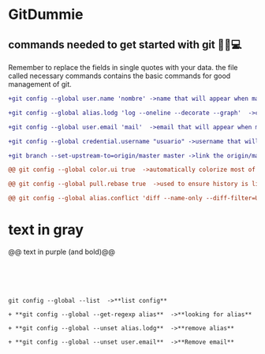 # GitDummie

commands needed to get started with git 👨‍💻💻
-------------------------------------------
Remember to replace the fields in single quotes with your data.
the file called necessary commands contains the basic commands for good management of git.

```diff
+git config --global user.name 'nombre' ->name that will appear when making a commit.

+git config --global alias.lodg 'log --oneline --decorate --graph'  ->create an alias.

+git config --global user.email 'mail'  ->email that will appear when making a commit.

+git config --global credential.username "usuario" ->username that will appear when making a commit.

+git branch --set-upstream-to=origin/master master ->link the origin/master (remote) branch to the local master branch(while on master) git pull = git pull origin master.
```
```diff
@@ git config --global color.ui true  ->automatically colorize most of the output it displays. @@

@@ git config --global pull.rebase true  ->used to ensure history is linear by avoiding unnecessary merge commits, "I want my changes to take precedence over what everyone else has done". @@

@@ git config --global alias.conflict 'diff --name-only --diff-filter=U'  ->when executed, performs a diff function on Git data sources. These data sources can be commits, branches, and files, among other possibilities. @@
```
# text in gray
@@ text in purple (and bold)@@
```





git config --global --list  ->**list config**

+ **git config --global --get-regexp alias**  ->**looking for alias**

+ **git config --global --unset alias.lodg**  ->**remove alias**

+ **git config --global --unset user.email**  ->**Remove email**
